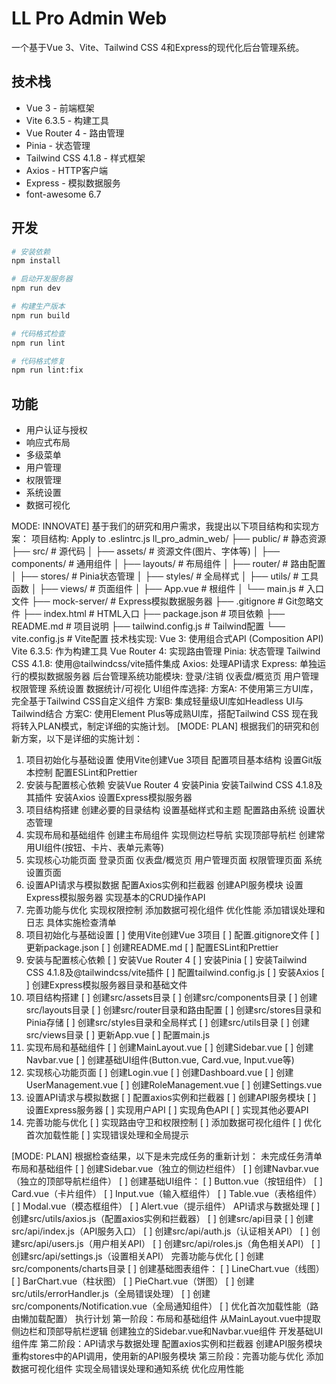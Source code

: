 # LL Pro Admin Web

一个基于Vue 3、Vite、Tailwind CSS 4和Express的现代化后台管理系统。

## 技术栈

- Vue 3 - 前端框架
- Vite 6.3.5 - 构建工具
- Vue Router 4 - 路由管理
- Pinia - 状态管理
- Tailwind CSS 4.1.8 - 样式框架
- Axios - HTTP客户端
- Express - 模拟数据服务
- font-awesome 6.7

## 开发

```bash
# 安装依赖
npm install

# 启动开发服务器
npm run dev

# 构建生产版本
npm run build

# 代码格式检查
npm run lint

# 代码格式修复
npm run lint:fix
```

## 功能

- 用户认证与授权
- 响应式布局
- 多级菜单
- 用户管理
- 权限管理
- 系统设置
- 数据可视化


MODE: INNOVATE]
基于我们的研究和用户需求，我提出以下项目结构和实现方案：
项目结构:
Apply to .eslintrc.js
   ll_pro_admin_web/
   ├── public/               # 静态资源
   ├── src/                  # 源代码
   │   ├── assets/           # 资源文件(图片、字体等)
   │   ├── components/       # 通用组件
   │   ├── layouts/          # 布局组件
   │   ├── router/           # 路由配置
   │   ├── stores/           # Pinia状态管理
   │   ├── styles/           # 全局样式
   │   ├── utils/            # 工具函数
   │   ├── views/            # 页面组件
   │   ├── App.vue           # 根组件
   │   └── main.js           # 入口文件
   ├── mock-server/          # Express模拟数据服务器
   ├── .gitignore            # Git忽略文件
   ├── index.html            # HTML入口
   ├── package.json          # 项目依赖
   ├── README.md             # 项目说明
   ├── tailwind.config.js    # Tailwind配置
   └── vite.config.js        # Vite配置
技术栈实现:
Vue 3: 使用组合式API (Composition API)
Vite 6.3.5: 作为构建工具
Vue Router 4: 实现路由管理
Pinia: 状态管理
Tailwind CSS 4.1.8: 使用@tailwindcss/vite插件集成
Axios: 处理API请求
Express: 单独运行的模拟数据服务器
后台管理系统功能模块:
登录/注销
仪表盘/概览页
用户管理
权限管理
系统设置
数据统计/可视化
UI组件库选择:
方案A: 不使用第三方UI库，完全基于Tailwind CSS自定义组件
方案B: 集成轻量级UI库如Headless UI与Tailwind结合
方案C: 使用Element Plus等成熟UI库，搭配Tailwind CSS
现在我将转入PLAN模式，制定详细的实施计划。
[MODE: PLAN]
根据我们的研究和创新方案，以下是详细的实施计划：
1. 项目初始化与基础设置
使用Vite创建Vue 3项目
配置项目基本结构
设置Git版本控制
配置ESLint和Prettier
2. 安装与配置核心依赖
安装Vue Router 4
安装Pinia
安装Tailwind CSS 4.1.8及其插件
安装Axios
设置Express模拟服务器
3. 项目结构搭建
创建必要的目录结构
设置基础样式和主题
配置路由系统
设置状态管理
4. 实现布局和基础组件
创建主布局组件
实现侧边栏导航
实现顶部导航栏
创建常用UI组件(按钮、卡片、表单元素等)
5. 实现核心功能页面
登录页面
仪表盘/概览页
用户管理页面
权限管理页面
系统设置页面
6. 设置API请求与模拟数据
配置Axios实例和拦截器
创建API服务模块
设置Express模拟服务器
实现基本的CRUD操作API
7. 完善功能与优化
实现权限控制
添加数据可视化组件
优化性能
添加错误处理和日志
具体实施检查清单
1. 项目初始化与基础设置
[ ] 使用Vite创建Vue 3项目
[ ] 配置.gitignore文件
[ ] 更新package.json
[ ] 创建README.md
[ ] 配置ESLint和Prettier
2. 安装与配置核心依赖
[ ] 安装Vue Router 4
[ ] 安装Pinia
[ ] 安装Tailwind CSS 4.1.8及@tailwindcss/vite插件
[ ] 配置tailwind.config.js
[ ] 安装Axios
[ ] 创建Express模拟服务器目录和基础文件
3. 项目结构搭建
[ ] 创建src/assets目录
[ ] 创建src/components目录
[ ] 创建src/layouts目录
[ ] 创建src/router目录和路由配置
[ ] 创建src/stores目录和Pinia存储
[ ] 创建src/styles目录和全局样式
[ ] 创建src/utils目录
[ ] 创建src/views目录
[ ] 更新App.vue
[ ] 配置main.js
4. 实现布局和基础组件
[ ] 创建MainLayout.vue
[ ] 创建Sidebar.vue
[ ] 创建Navbar.vue
[ ] 创建基础UI组件(Button.vue, Card.vue, Input.vue等)
5. 实现核心功能页面
[ ] 创建Login.vue
[ ] 创建Dashboard.vue
[ ] 创建UserManagement.vue
[ ] 创建RoleManagement.vue
[ ] 创建Settings.vue
6. 设置API请求与模拟数据
[ ] 配置axios实例和拦截器
[ ] 创建API服务模块
[ ] 设置Express服务器
[ ] 实现用户API
[ ] 实现角色API
[ ] 实现其他必要API
7. 完善功能与优化
[ ] 实现路由守卫和权限控制
[ ] 添加数据可视化组件
[ ] 优化首次加载性能
[ ] 实现错误处理和全局提示


[MODE: PLAN]
根据检查结果，以下是未完成任务的重新计划：
未完成任务清单
布局和基础组件
[ ] 创建Sidebar.vue（独立的侧边栏组件）
[ ] 创建Navbar.vue（独立的顶部导航栏组件）
[ ] 创建基础UI组件：
[ ] Button.vue（按钮组件）
[ ] Card.vue（卡片组件）
[ ] Input.vue（输入框组件）
[ ] Table.vue（表格组件）
[ ] Modal.vue（模态框组件）
[ ] Alert.vue（提示组件）
API请求与数据处理
[ ] 创建src/utils/axios.js（配置axios实例和拦截器）
[ ] 创建src/api目录
[ ] 创建src/api/index.js（API服务入口）
[ ] 创建src/api/auth.js（认证相关API）
[ ] 创建src/api/users.js（用户相关API）
[ ] 创建src/api/roles.js（角色相关API）
[ ] 创建src/api/settings.js（设置相关API）
完善功能与优化
[ ] 创建src/components/charts目录
[ ] 创建基础图表组件：
[ ] LineChart.vue（线图）
[ ] BarChart.vue（柱状图）
[ ] PieChart.vue（饼图）
[ ] 创建src/utils/errorHandler.js（全局错误处理）
[ ] 创建src/components/Notification.vue（全局通知组件）
[ ] 优化首次加载性能（路由懒加载配置）
执行计划
第一阶段：布局和基础组件
从MainLayout.vue中提取侧边栏和顶部导航栏逻辑
创建独立的Sidebar.vue和Navbar.vue组件
开发基础UI组件库
第二阶段：API请求与数据处理
配置axios实例和拦截器
创建API服务模块
重构stores中的API调用，使用新的API服务模块
第三阶段：完善功能与优化
添加数据可视化组件
实现全局错误处理和通知系统
优化应用性能